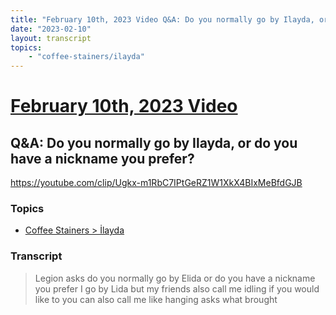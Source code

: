 ```yaml
---
title: "February 10th, 2023 Video Q&A: Do you normally go by Ilayda, or do you have a nickname you prefer?"
date: "2023-02-10"
layout: transcript
topics:
    - "coffee-stainers/ilayda"
---
```

# [February 10th, 2023 Video](../2023-02-10.md)
## Q&A: Do you normally go by Ilayda, or do you have a nickname you prefer?
https://youtube.com/clip/Ugkx-m1RbC7IPtGeRZ1W1XkX4BIxMeBfdGJB

### Topics
* [Coffee Stainers > İlayda](../topics/coffee-stainers/ilayda.md)

### Transcript

> Legion asks do you normally go by Elida or do you have a nickname you prefer I go by Lida but my friends also call me idling if you would like to you can also call me like hanging asks what brought
